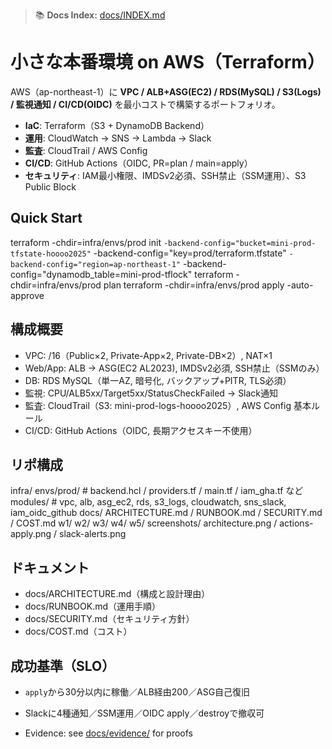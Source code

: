 ﻿
> 📚 **Docs Index:** [docs/INDEX.md](./docs/INDEX.md)
# 小さな本番環境 on AWS（Terraform）

AWS（ap-northeast-1）に **VPC / ALB+ASG(EC2) / RDS(MySQL) / S3(Logs) / 監視通知 / CI/CD(OIDC)** を最小コストで構築するポートフォリオ。

- **IaC**: Terraform（S3 + DynamoDB Backend）
- **運用**: CloudWatch → SNS → Lambda → Slack
- **監査**: CloudTrail / AWS Config
- **CI/CD**: GitHub Actions（OIDC, PR=plan / main=apply）
- **セキュリティ**: IAM最小権限、IMDSv2必須、SSH禁止（SSM運用）、S3 Public Block

## Quick Start
terraform -chdir=infra/envs/prod init `
  -backend-config="bucket=mini-prod-tfstate-hoooo2025" `
  -backend-config="key=prod/terraform.tfstate" `
  -backend-config="region=ap-northeast-1" `
  -backend-config="dynamodb_table=mini-prod-tflock"
terraform -chdir=infra/envs/prod plan
terraform -chdir=infra/envs/prod apply -auto-approve

## 構成概要
- VPC: /16（Public×2, Private-App×2, Private-DB×2）, NAT×1  
- Web/App: ALB → ASG(EC2 AL2023), IMDSv2必須, SSH禁止（SSMのみ）  
- DB: RDS MySQL（単一AZ, 暗号化, バックアップ+PITR, TLS必須）  
- 監視: CPU/ALB5xx/Target5xx/StatusCheckFailed → Slack通知  
- 監査: CloudTrail（S3: mini-prod-logs-hoooo2025）, AWS Config 基本ルール  
- CI/CD: GitHub Actions（OIDC, 長期アクセスキー不使用）

## リポ構成
infra/
  envs/prod/        # backend.hcl / providers.tf / main.tf / iam_gha.tf など
  modules/          # vpc, alb, asg_ec2, rds, s3_logs, cloudwatch, sns_slack, iam_oidc_github
docs/
  ARCHITECTURE.md / RUNBOOK.md / SECURITY.md / COST.md
  w1/ w2/ w3/ w4/ w5/
screenshots/
  architecture.png / actions-apply.png / slack-alerts.png

## ドキュメント
- docs/ARCHITECTURE.md（構成と設計理由）
- docs/RUNBOOK.md（運用手順）
- docs/SECURITY.md（セキュリティ方針）
- docs/COST.md（コスト）

## 成功基準（SLO）
- `apply`から30分以内に稼働／ALB経由200／ASG自己復旧  
- Slackに4種通知／SSM運用／OIDC apply／destroyで撤収可

- Evidence: see [docs/evidence/](./docs/evidence/) for proofs


